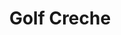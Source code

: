 ---
title: "Golf Creche"
address: "2-42b Level 2 The Red Car Park Dundrum Town Centre Dundrum Co. Dublin"
tel: "(01)2964499"
county: "Dublin"
category: "Golf Lessons"
type: "Content"
lat: "53.406619"
lng: "-6.203075"
---